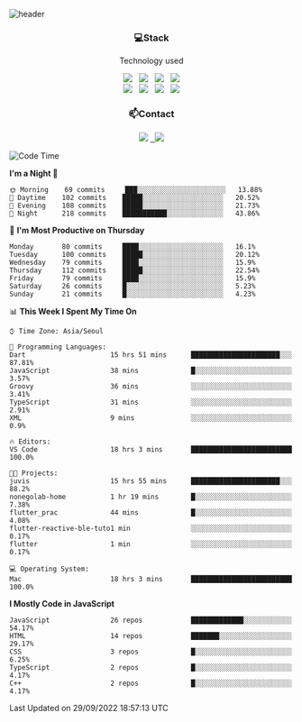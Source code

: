 ![header](https://capsule-render.vercel.app/api?type=waving&color=gradient&height=200&text=Che-ri&fontAlign=70&fontAlignY=40&animation=twinkling)

<h3 align="center">💻Stack</h3>
<p align="center">Technology used</p>
<div align="center"><img src="https://img.shields.io/badge/HTML5-e74c3c?style=flat-square&logo=HTML5&logoColor=white"></img> &nbsp <img src="https://img.shields.io/badge/CSS3-0A84FF?style=flat-square&logo=CSS3&logoColor=white"></img> &nbsp <img src="https://img.shields.io/badge/tailwind%2Dcss-06B6D4?style=flat-square&logo=tailwindcss&logoColor=white"/></a> &nbsp <img src="https://img.shields.io/badge/styled%2Dcomponents-DB7093?style=flat-square&logo=styled%2Dcomponents&logoColor=white"/></a>
<br><img src="https://img.shields.io/badge/JavaScript-FFCD11?style=flat-square&logo=JavaScript&logoColor=white"></img> &nbsp <img src="https://img.shields.io/badge/React-00BCF6?style=flat-square&logo=React&logoColor=white"></img> &nbsp <img src="https://img.shields.io/badge/Redux-764ABC?style=flat-square&logo=Redux&logoColor=white"/> &nbsp <img src="https://img.shields.io/badge/Zustand-582D3E?style=flat-square&logo=Zustand&logoColor=white"/></a></div> 

<h3 align="center">📫Contact</h3>
<div align="center"><a href="https://cheri.tistory.com/"><img src="https://img.shields.io/badge/Cheri-AD29B6?style=flat-square&logo=Tidal&logoColor=white"/></a> <a href="rnjs1135@gmail.com"> &nbsp <img src="https://img.shields.io/badge/Gmail-EA4335?style=flat-square&logo=Gmail&logoColor=white"/></a></div>

<!--START_SECTION:waka-->
![Code Time](http://img.shields.io/badge/Code%20Time-1%2C604%20hrs%2018%20mins-blue)

**I'm a Night 🦉** 

```text
🌞 Morning    69 commits     ███░░░░░░░░░░░░░░░░░░░░░░   13.88% 
🌆 Daytime    102 commits    █████░░░░░░░░░░░░░░░░░░░░   20.52% 
🌃 Evening    108 commits    █████░░░░░░░░░░░░░░░░░░░░   21.73% 
🌙 Night      218 commits    ███████████░░░░░░░░░░░░░░   43.86%

```
📅 **I'm Most Productive on Thursday** 

```text
Monday       80 commits     ████░░░░░░░░░░░░░░░░░░░░░   16.1% 
Tuesday      100 commits    █████░░░░░░░░░░░░░░░░░░░░   20.12% 
Wednesday    79 commits     ████░░░░░░░░░░░░░░░░░░░░░   15.9% 
Thursday     112 commits    █████░░░░░░░░░░░░░░░░░░░░   22.54% 
Friday       79 commits     ████░░░░░░░░░░░░░░░░░░░░░   15.9% 
Saturday     26 commits     █░░░░░░░░░░░░░░░░░░░░░░░░   5.23% 
Sunday       21 commits     █░░░░░░░░░░░░░░░░░░░░░░░░   4.23%

```


📊 **This Week I Spent My Time On** 

```text
⌚︎ Time Zone: Asia/Seoul

💬 Programming Languages: 
Dart                     15 hrs 51 mins      ██████████████████████░░░   87.81% 
JavaScript               38 mins             █░░░░░░░░░░░░░░░░░░░░░░░░   3.57% 
Groovy                   36 mins             ░░░░░░░░░░░░░░░░░░░░░░░░░   3.41% 
TypeScript               31 mins             ░░░░░░░░░░░░░░░░░░░░░░░░░   2.91% 
XML                      9 mins              ░░░░░░░░░░░░░░░░░░░░░░░░░   0.9%

🔥 Editors: 
VS Code                  18 hrs 3 mins       █████████████████████████   100.0%

🐱‍💻 Projects: 
juvis                    15 hrs 55 mins      ██████████████████████░░░   88.2% 
nonegolab-home           1 hr 19 mins        █░░░░░░░░░░░░░░░░░░░░░░░░   7.38% 
flutter_prac             44 mins             █░░░░░░░░░░░░░░░░░░░░░░░░   4.08% 
flutter-reactive-ble-tuto1 min               ░░░░░░░░░░░░░░░░░░░░░░░░░   0.17% 
flutter                  1 min               ░░░░░░░░░░░░░░░░░░░░░░░░░   0.17%

💻 Operating System: 
Mac                      18 hrs 3 mins       █████████████████████████   100.0%

```

**I Mostly Code in JavaScript** 

```text
JavaScript               26 repos            █████████████░░░░░░░░░░░░   54.17% 
HTML                     14 repos            ███████░░░░░░░░░░░░░░░░░░   29.17% 
CSS                      3 repos             █░░░░░░░░░░░░░░░░░░░░░░░░   6.25% 
TypeScript               2 repos             █░░░░░░░░░░░░░░░░░░░░░░░░   4.17% 
C++                      2 repos             █░░░░░░░░░░░░░░░░░░░░░░░░   4.17%

```



 Last Updated on 29/09/2022 18:57:13 UTC
<!--END_SECTION:waka-->
